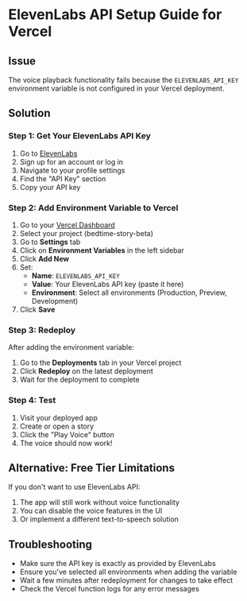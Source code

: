# ElevenLabs API Setup Guide for Vercel

## Issue
The voice playback functionality fails because the `ELEVENLABS_API_KEY` environment variable is not configured in your Vercel deployment.

## Solution

### Step 1: Get Your ElevenLabs API Key
1. Go to [ElevenLabs](https://elevenlabs.io/)
2. Sign up for an account or log in
3. Navigate to your profile settings
4. Find the "API Key" section
5. Copy your API key

### Step 2: Add Environment Variable to Vercel
1. Go to your [Vercel Dashboard](https://vercel.com/dashboard)
2. Select your project (bedtime-story-beta)
3. Go to **Settings** tab
4. Click on **Environment Variables** in the left sidebar
5. Click **Add New**
6. Set:
   - **Name**: `ELEVENLABS_API_KEY`
   - **Value**: Your ElevenLabs API key (paste it here)
   - **Environment**: Select all environments (Production, Preview, Development)
7. Click **Save**

### Step 3: Redeploy
After adding the environment variable:
1. Go to the **Deployments** tab in your Vercel project
2. Click **Redeploy** on the latest deployment
3. Wait for the deployment to complete

### Step 4: Test
1. Visit your deployed app
2. Create or open a story
3. Click the "Play Voice" button
4. The voice should now work!

## Alternative: Free Tier Limitations
If you don't want to use ElevenLabs API:
1. The app will still work without voice functionality
2. You can disable the voice features in the UI
3. Or implement a different text-to-speech solution

## Troubleshooting
- Make sure the API key is exactly as provided by ElevenLabs
- Ensure you've selected all environments when adding the variable
- Wait a few minutes after redeployment for changes to take effect
- Check the Vercel function logs for any error messages